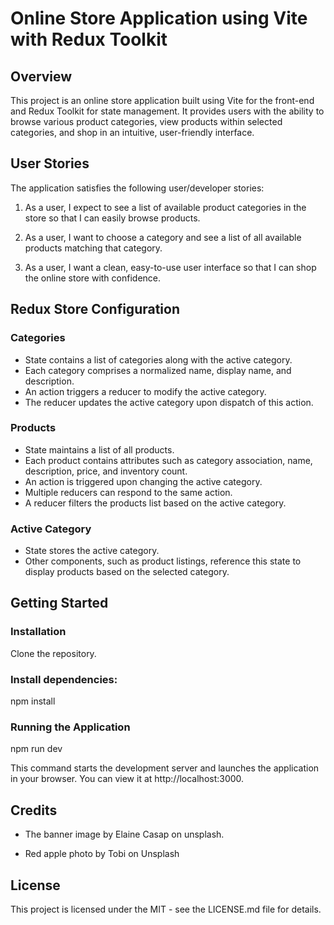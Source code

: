 # Online Store Application using Vite with Redux Toolkit

## Overview

This project is an online store application built using Vite for the front-end and Redux Toolkit for state management. It provides users with the ability to browse various product categories, view products within selected categories, and shop in an intuitive, user-friendly interface.

## User Stories

The application satisfies the following user/developer stories:

1. As a user, I expect to see a list of available product categories in the store so that I can easily browse products.

2. As a user, I want to choose a category and see a list of all available products matching that category.

3. As a user, I want a clean, easy-to-use user interface so that I can shop the online store with confidence.

## Redux Store Configuration

### Categories

- State contains a list of categories along with the active category.
- Each category comprises a normalized name, display name, and description.
- An action triggers a reducer to modify the active category.
- The reducer updates the active category upon dispatch of this action.

### Products

- State maintains a list of all products.
- Each product contains attributes such as category association, name, description, price, and inventory count.
- An action is triggered upon changing the active category.
- Multiple reducers can respond to the same action.
- A reducer filters the products list based on the active category.

### Active Category

- State stores the active category.
- Other components, such as product listings, reference this state to display products based on the selected category.

## Getting Started

### Installation

Clone the repository.

### Install dependencies:

npm install

### Running the Application

npm run dev

This command starts the development server and launches the application in your browser. You can view it at http://localhost:3000.

## Credits

- The banner image by Elaine Casap on unsplash.

- Red apple photo by Tobi on Unsplash
  

## License

This project is licensed under the MIT - see the LICENSE.md file for details.